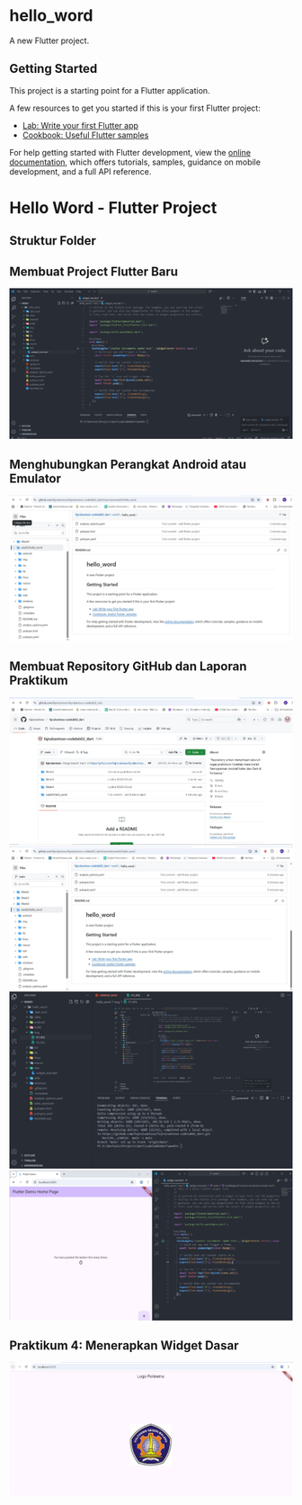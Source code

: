 # hello_word

A new Flutter project.

## Getting Started

This project is a starting point for a Flutter application.

A few resources to get you started if this is your first Flutter project:

- [Lab: Write your first Flutter app](https://docs.flutter.dev/get-started/codelab)
- [Cookbook: Useful Flutter samples](https://docs.flutter.dev/cookbook)

For help getting started with Flutter development, view the
[online documentation](https://docs.flutter.dev/), which offers tutorials,
samples, guidance on mobile development, and a full API reference.
# Hello Word - Flutter Project


## Struktur Folder

## Membuat Project Flutter Baru
![Praktikum 1](img/P1.JPG)

## Menghubungkan Perangkat Android atau Emulator 
![Praktikum 1](img/P2.JPG)

## Membuat Repository GitHub dan Laporan Praktikum


![Praktikum 1](img/P3L9.JPG)
![Praktikum 1](img/P3L10.JPG)
![Praktikum 1](img/P3L12.JPG)
![Praktikum 1](img/P3L13.JPG)

## Praktikum 4: Menerapkan Widget Dasar



![Praktikum 1](img/P4L1.JPG)
